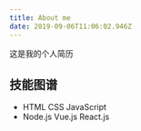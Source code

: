 ```yaml
---
title: About me
date: 2019-09-06T11:06:02.946Z
---
```



这是我的个人简历

## 技能图谱
- HTML CSS JavaScript
- Node.js Vue.js React.js 




